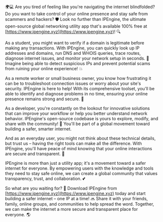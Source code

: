 🌍💻 Are you tired of feeling like you're navigating the internet blindfolded? Do you want to take control of your online presence and stay safe from scammers and hackers? 🛡️ Look no further than IPEngine, the ultimate open-source global networking utility app that's available 100% free at [https://www.ipengine.xyz](https://www.ipengine.xyz)! 🔍

As a student, you might want to verify if a domain is legitimate before making any transactions. With IPEngine, you can quickly look up IP addresses and domains, run DNS and WHOIS queries, trace routes, diagnose internet issues, and monitor your network setup in seconds. 📡 Imagine being able to detect suspicious IPs and prevent potential scams from ruining your online experience! 💥

As a remote worker or small business owner, you know how frustrating it can be to troubleshoot connection issues or worry about your site's security. IPEngine is here to help! With its comprehensive toolset, you'll be able to identify and diagnose problems in no time, ensuring your online presence remains strong and secure. 💪

As a developer, you're constantly on the lookout for innovative solutions that can improve your workflow or help you better understand network behavior. IPEngine's open-source codebase is yours to explore, modify, and share with the community! 🚀 You'll be part of a global movement toward building a safer, smarter internet.

And as an everyday user, you might not think about these technical details, but trust us – having the right tools can make all the difference. With IPEngine, you'll have peace of mind knowing that your online interactions are secure and transparent. 🌈

IPEngine is more than just a utility app; it's a movement toward a safer internet for everyone. By empowering users with the knowledge and tools they need to stay safe online, we can create a global community that values transparency, trust, and collaboration. 💕

So what are you waiting for? 🤔 Download IPEngine from [https://www.ipengine.xyz](https://www.ipengine.xyz) today and start building a safer internet – one IP at a time! 🔜 Share it with your friends, family, online groups, and communities to help spread the word. Together, we can make the internet a more secure and transparent place for everyone. 🌎